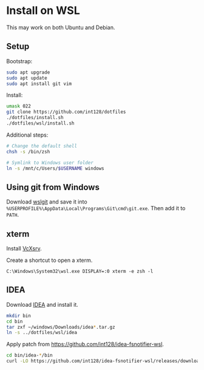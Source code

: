 # Install on WSL

This may work on both Ubuntu and Debian.

## Setup

Bootstrap:

```sh
sudo apt upgrade
sudo apt update
sudo apt install git vim
```

Install:

```sh
umask 022
git clone https://github.com/int128/dotfiles
./dotfiles/install.sh
./dotfiles/wsl/install.sh
```

Additional steps:

```sh
# Change the default shell
chsh -s /bin/zsh

# Symlink to Windows user folder
ln -s /mnt/c/Users/$USERNAME windows
```

## Using git from Windows

Download [wslgit](https://github.com/andy-5/wslgit) and save it into `%USERPROFILE%\AppData\Local\Programs\Git\cmd\git.exe`.
Then add it to `PATH`.

## xterm

Install [VcXsrv](https://sourceforge.net/projects/vcxsrv/).

Create a shortcut to open a xterm.

```
C:\Windows\System32\wsl.exe DISPLAY=:0 xterm -e zsh -l
```

## IDEA

Download [IDEA](https://www.jetbrains.com/idea/download/#section=linux) and install it.

```sh
mkdir bin
cd bin
tar zxf ~/windows/Downloads/idea*.tar.gz
ln -s ../dotfiles/wsl/idea
```

Apply patch from https://github.com/int128/idea-fsnotifier-wsl.

```sh
cd bin/idea-*/bin
curl -LO https://github.com/int128/idea-fsnotifier-wsl/releases/download/1.1/fsnotifier64
```
